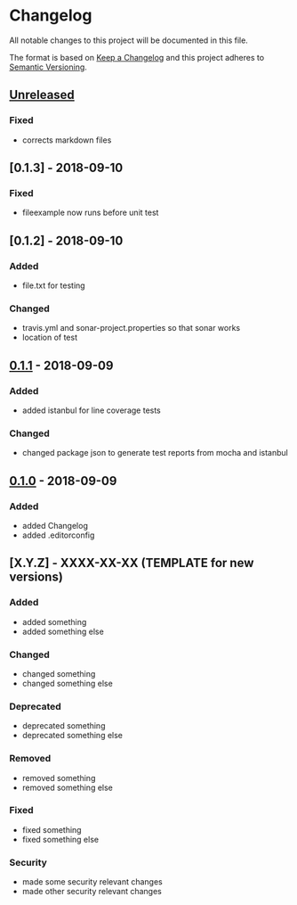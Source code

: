 # Changelog

All notable changes to this project will be documented in this file.

The format is based on [Keep a Changelog](http://keepachangelog.com/en/1.0.0/)
and this project adheres to [Semantic Versioning](http://semver.org/spec/v2.0.0.html).

## [Unreleased]

### Fixed

- corrects markdown files

## [0.1.3] - 2018-09-10

### Fixed

- fileexample now runs before unit test

## [0.1.2] - 2018-09-10

### Added

- file.txt for testing

### Changed

- travis.yml and sonar-project.properties so that sonar works
- location of test

## [0.1.1] - 2018-09-09

### Added

- added istanbul for line coverage tests

### Changed

- changed package json to generate test reports from mocha and istanbul

## [0.1.0] - 2018-09-09

### Added

- added Changelog
- added .editorconfig

## [X.Y.Z] - XXXX-XX-XX (TEMPLATE for new versions)

### Added

- added something
- added something else

### Changed

- changed something
- changed something else

### Deprecated

- deprecated something
- deprecated something else

### Removed

- removed something
- removed something else

### Fixed

- fixed something
- fixed something else

### Security

- made some security relevant changes
- made other security relevant changes

[unreleased]: https://github.com/cryptoexamples/java-crypto-examples/compare/v0.1.5...HEAD
[0.4.1]: https://github.com/cryptoexamples/java-crypto-examples/compare/v0.1.4...v0.1.5
[0.4.0]: https://github.com/cryptoexamples/java-crypto-examples/compare/v0.1.3...v0.1.4
[0.3.0]: https://github.com/cryptoexamples/java-crypto-examples/compare/v0.1.2...v0.1.3
[0.2.0]: https://github.com/cryptoexamples/java-crypto-examples/compare/v0.1.1...v0.1.2
[0.1.1]: https://github.com/cryptoexamples/java-crypto-examples/compare/v0.1.0...v0.1.1
[0.1.0]: https://github.com/cryptoexamples/java-crypto-examples/releases/tag/v0.1.0
